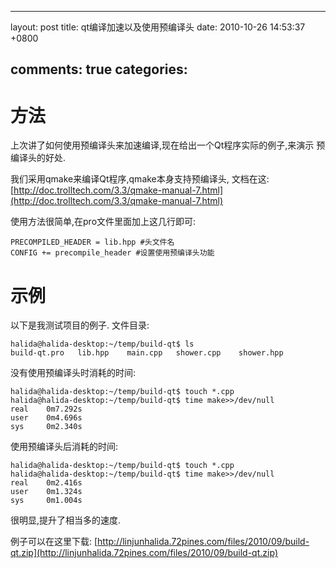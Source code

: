 
---
layout: post
title: qt编译加速以及使用预编译头
date: 2010-10-26 14:53:37 +0800

comments: true
categories: 
---

方法
====

上次讲了如何使用预编译头来加速编译,现在给出一个Qt程序实际的例子,来演示
预编译头的好处.

我们采用qmake来编译Qt程序,qmake本身支持预编译头,
文档在这:[http://doc.trolltech.com/3.3/qmake-manual-7.html](http://doc.trolltech.com/3.3/qmake-manual-7.html)

使用方法很简单,在pro文件里面加上这几行即可:

    PRECOMPILED_HEADER = lib.hpp #头文件名
    CONFIG += precompile_header #设置使用预编译头功能

示例
====

以下是我测试项目的例子. 文件目录:

    halida@halida-desktop:~/temp/build-qt$ ls
    build-qt.pro   lib.hpp    main.cpp   shower.cpp    shower.hpp

没有使用预编译头时消耗的时间:

    halida@halida-desktop:~/temp/build-qt$ touch *.cpp
    halida@halida-desktop:~/temp/build-qt$ time make>>/dev/null
    real    0m7.292s
    user    0m4.696s
    sys     0m2.340s

使用预编译头后消耗的时间:

    halida@halida-desktop:~/temp/build-qt$ touch *.cpp
    halida@halida-desktop:~/temp/build-qt$ time make>>/dev/null
    real    0m2.416s
    user    0m1.324s
    sys     0m1.004s

很明显,提升了相当多的速度.

例子可以在这里下载:
[http://linjunhalida.72pines.com/files/2010/09/build-qt.zip](http://linjunhalida.72pines.com/files/2010/09/build-qt.zip)